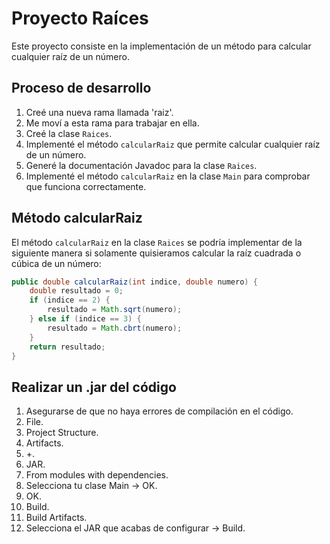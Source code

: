 # Proyecto Raíces

Este proyecto consiste en la implementación de un método para calcular cualquier raíz de un número.

## Proceso de desarrollo

1. Creé una nueva rama llamada 'raiz'.
2. Me moví a esta rama para trabajar en ella.
3. Creé la clase `Raices`.
4. Implementé el método `calcularRaiz` que permite calcular cualquier raíz de un número.
5. Generé la documentación Javadoc para la clase `Raices`.
6. Implementé el método `calcularRaiz` en la clase `Main` para comprobar que funciona correctamente.

## Método calcularRaiz

El método `calcularRaiz` en la clase `Raices` se podría implementar de la siguiente manera si solamente quisieramos calcular la raíz cuadrada o cúbica de un número:

```java
public double calcularRaiz(int indice, double numero) {
    double resultado = 0;
    if (indice == 2) {
        resultado = Math.sqrt(numero);
    } else if (indice == 3) {
        resultado = Math.cbrt(numero);
    }
    return resultado;
}
```
## Realizar un .jar del código

1. Asegurarse de que no haya errores de compilación en el código.
2. File.
3. Project Structure.
4. Artifacts.
5. +.
6. JAR.
7. From modules with dependencies.
8. Selecciona tu clase Main → OK.
9. OK.
10. Build.
11. Build Artifacts.
12. Selecciona el JAR que acabas de configurar → Build.


